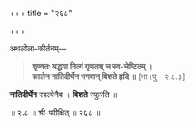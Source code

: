 +++
title = "२६८"

+++

अथलीला-कीर्तनम्—


> **शृण्वतः श्रद्धया नित्यं गृणतश् च स्व-चेष्टितम् ।**  
> **कालेन नातिदीर्घेन भगवान् विशते हृदि ॥** [भा।पु। २.८.३]

**नातिदीर्घेन** स्वल्पेनैव । **विशते** स्फुरति ॥

॥ २.८ ॥ श्री-परीक्षित् ॥ २६८ ॥
